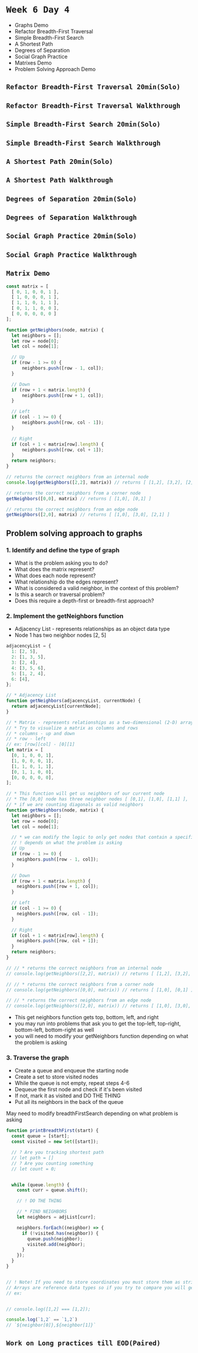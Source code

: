 # `Week 6 Day 4`

- Graphs Demo
- Refactor Breadth-First Traversal
- Simple Breadth-First Search
- A Shortest Path
- Degrees of Separation
- Social Graph Practice
- Matrixes Demo
- Problem Solving Approach Demo

## `Refactor Breadth-First Traversal 20min(Solo)`
## `Refactor Breadth-First Traversal Walkthrough`
## `Simple Breadth-First Search 20min(Solo)`
## `Simple Breadth-First Search Walkthrough`
## `A Shortest Path 20min(Solo)`
## `A Shortest Path Walkthrough`
## `Degrees of Separation 20min(Solo)`
## `Degrees of Separation Walkthrough`
## `Social Graph Practice 20min(Solo)`
## `Social Graph Practice Walkthrough`
## `Matrix Demo`
```js
const matrix = [
  [ 0, 1, 0, 0, 1 ],
  [ 1, 0, 0, 0, 1 ],
  [ 1, 1, 0, 1, 1 ],
  [ 0, 1, 1, 0, 0 ],
  [ 0, 0, 0, 0, 0 ]
];

function getNeighbors(node, matrix) {
  let neighbors = [];
  let row = node[0];
  let col = node[1];

  // Up
  if (row - 1 >= 0) {
      neighbors.push([row - 1, col]);
  }

  // Down
  if (row + 1 < matrix.length) {
      neighbors.push([row + 1, col]);
  }

  // Left
  if (col - 1 >= 0) {
      neighbors.push([row, col - 1]);
  }

  // Right
  if (col + 1 < matrix[row].length) {
      neighbors.push([row, col + 1]);
  }
  return neighbors;
}

// returns the correct neighbors from an internal node
console.log(getNeighbors([2,2], matrix)) // returns [ [1,2], [3,2], [2,1], [2,3] ]

// returns the correct neighbors from a corner node
getNeighbors([0,0], matrix) // returns [ [1,0], [0,1] ]

// returns the correct neighbors from an edge node
getNeighbors([2,0], matrix) // returns [ [1,0], [3,0], [2,1] ]
```

## Problem solving approach to graphs
  ### 1. Identify and define the type of graph
  * What is the problem asking you to do?
  * What does the matrix represent?
  * What does each node represent?
  * What relationship do the edges represent?
  * What is considered a valid neighbor, in the context of this problem?
  * Is this a search or traversal problem?
  * Does this require a depth-first or breadth-first approach?
  ### 2. Implement the getNeighbors function


* Adjacency List - represents relationships as an object data type
* Node 1 has two neighbor nodes [2, 5]
```js
adjacencyList = {
  1: [2, 5],
  2: [1, 3, 5],
  3: [2, 4],
  4: [3, 5, 6],
  5: [1, 2, 4],
  6: [4],
};

// * Adjacency List
function getNeighbors(adjacencyList, currentNode) {
  return adjacencyList[currentNode];
}

// * Matrix - represents relationships as a two-dimensional (2-D) array data type
// * Try to visualize a matrix as columns and rows
// * columns - up and down
// * row - left
// ex: [row][col] - [0][1]
let matrix = [
  [0, 1, 0, 0, 1],
  [1, 0, 0, 0, 1],
  [1, 1, 0, 1, 1],
  [0, 1, 1, 0, 0],
  [0, 0, 0, 0, 0],
];

// * This function will get us neighbors of our current node
// * The [0,0] node has three neighbor nodes [ [0,1], [1,0], [1,1] ],
// * if we are counting diagonals as valid neighbors
function getNeighbors(node, matrix) {
  let neighbors = [];
  let row = node[0];
  let col = node[1];

  // * we can modify the logic to only get nodes that contain a specific value
  // ! depends on what the problem is asking
  // Up
  if (row - 1 >= 0) {
    neighbors.push([row - 1, col]);
  }

  // Down
  if (row + 1 < matrix.length) {
    neighbors.push([row + 1, col]);
  }

  // Left
  if (col - 1 >= 0) {
    neighbors.push([row, col - 1]);
  }

  // Right
  if (col + 1 < matrix[row].length) {
    neighbors.push([row, col + 1]);
  }
  return neighbors;
}

// // * returns the correct neighbors from an internal node
// console.log(getNeighbors([2,2], matrix)) // returns [ [1,2], [3,2], [2,1], [2,3] ]

// // * returns the correct neighbors from a corner node
// console.log(getNeighbors([0,0], matrix)) // returns [ [1,0], [0,1] ]

// // * returns the correct neighbors from an edge node
// console.log(getNeighbors([2,0], matrix)) // returns [ [1,0], [3,0], [2,1] ]
```

* This get neighbors function gets top, bottom, left, and right
* you may run into problems that ask you to get the top-left, top-right, bottom-left, bottom-right as well
* you will need to modify your getNeighbors function depending on what the problem is asking

###  3. Traverse the graph

* Create a queue and enqueue the starting node
* Create a set to store visited nodes
* While the queue is not empty, repeat steps 4-6
* Dequeue the first node and check if it's been visited
* If not, mark it as visited and DO THE THING
* Put all its neighbors in the back of the queue

May need to modify breadthFirstSearch depending on what problem is asking
```js
function printBreadthFirst(start) {
  const queue = [start];
  const visited = new Set([start]);

  // ? Are you tracking shortest path
  // let path = []
  // ? Are you counting something
  // let count = 0;


  while (queue.length) {
    const curr = queue.shift();

    // ! DO THE THING

    // * FIND NEIGHBORS
    let neighbors = adjList[curr];

    neighbors.forEach((neighbor) => {
      if (!visited.has(neighbor)) {
        queue.push(neighbor);
        visited.add(neighbor);
      }
    });
  }
}


// ! Note! If you need to store coordinates you must store them as strings
// Arrays are reference data types so if you try to compare you will get misleading results
// ex:


// console.log([1,2] === [1,2]);

console.log(`1,2` == `1,2`)
// `${neighbor[0]},${neighbor[1]}`
```

## `Work on Long practices till EOD(Paired)`
